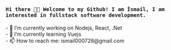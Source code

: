 <h4><samp> Hi there 👋🏾  Welcome to my Github! I am İsmail, I am interested in fullstack software development.</samp></h4>
- 🔭 I’m currently working on Nodejs, React, .Net  <br>
- 🌱 I’m currently learning Vuejs <br>
- 📫 How to reach me: ismail000728@gmail.com

<!--
**ismail-klc/ismail-klc** is a ✨ _special_ ✨ repository because its `README.md` (this file) appears on your GitHub profile.

Here are some ideas to get you started:


- 👯 I’m looking to collaborate on ...
- 🤔 I’m looking for help with ...
- 💬 Ask me about ...
- 😄 Pronouns: ...
- ⚡ Fun fact: ...
-->
